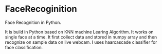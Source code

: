 # FaceRecoginition
Face Recognition in Python.

It is build in Python based on KNN machine Learing Algorithm. It works on single face at a time. It first collect data and stored in numpy array and then recognize on sample data on live webcam. I uses haarcascade classifier for face classification.